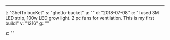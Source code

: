 ---
t: "GhetTo bucKet"
s: "ghetto-bucket"
a: ""
d: "2018-07-08"
c: "I used 3M LED strip, 100w LED grow light. 2 pc fans for ventilation. This is my first build!"
v: "1216"
g: ""

z: ""
